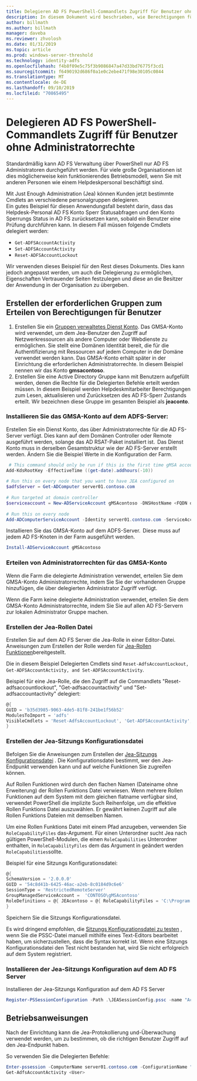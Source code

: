```yaml
---
title: Delegieren AD FS PowerShell-Commandlets Zugriff für Benutzer ohne Administratorrechte
description: In diesem Dokument wird beschrieben, wie Berechtigungen für AD FS PowerShell-cmdlts an nicht-Administratoren delegiert werden.
author: billmath
ms.author: billmath
manager: daveba
ms.reviewer: zhvolosh
ms.date: 01/31/2019
ms.topic: article
ms.prod: windows-server-threshold
ms.technology: identity-adfs
ms.openlocfilehash: f4b8f09e5c75f3b9086847a47d33bd76775f3cd1
ms.sourcegitcommit: f6490192d686f0a1e0c2ebe471f98e30105c0844
ms.translationtype: MT
ms.contentlocale: de-DE
ms.lasthandoff: 09/10/2019
ms.locfileid: "70865495"
---
```

# <a name="delegate-ad-fs-powershell-commandlet-access-to-non-admin-users"></a>Delegieren AD FS PowerShell-Commandlets Zugriff für Benutzer ohne Administratorrechte 
Standardmäßig kann AD FS Verwaltung über PowerShell nur AD FS Administratoren durchgeführt werden. Für viele große Organisationen ist dies möglicherweise kein funktionierendes Betriebsmodell, wenn Sie mit anderen Personen wie einem Helpdeskpersonal beschäftigt sind.  

Mit Just Enough Administration (Jea) können Kunden jetzt bestimmte Cmdlets an verschiedene personalgruppen delegieren.  
Ein gutes Beispiel für diesen Anwendungsfall besteht darin, dass das Helpdesk-Personal AD FS Konto Sperr Statusabfragen und den Konto Sperrungs Status in AD FS zurücksetzen kann, sobald ein Benutzer eine Prüfung durchführen kann. In diesem Fall müssen folgende Cmdlets delegiert werden: 
- `Get-ADFSAccountActivity`
- `Set-ADFSAccountActivity` 
- `Reset-ADFSAccountLockout` 

Wir verwenden dieses Beispiel für den Rest dieses Dokuments. Dies kann jedoch angepasst werden, um auch die Delegierung zu ermöglichen, Eigenschaften Vertrauender Seiten festzulegen und diese an die Besitzer der Anwendung in der Organisation zu übergeben.  


##  <a name="create-the-required-groups-necessary-to-grant-users-permissions"></a>Erstellen der erforderlichen Gruppen zum Erteilen von Berechtigungen für Benutzer 
1. Erstellen Sie ein [Gruppen verwaltetes Dienst Konto](https://docs.microsoft.com/windows-server/security/group-managed-service-accounts/group-managed-service-accounts-overview). Das GMSA-Konto wird verwendet, um dem Jea-Benutzer den Zugriff auf Netzwerkressourcen als andere Computer oder Webdienste zu ermöglichen. Sie stellt eine Domänen Identität bereit, die für die Authentifizierung mit Ressourcen auf jedem Computer in der Domäne verwendet werden kann. Das GMSA-Konto erhält später in der Einrichtung die erforderlichen Administratorrechte. In diesem Beispiel nennen wir das Konto **gmsacontoso**. 
2. Erstellen Sie eine Active Directory Gruppe kann mit Benutzern aufgefüllt werden, denen die Rechte für die Delegierten Befehle erteilt werden müssen. In diesem Beispiel werden Helpdeskmitarbeiter Berechtigungen zum Lesen, aktualisieren und Zurücksetzen des AD FS-Sperr Zustands erteilt. Wir bezeichnen diese Gruppe im gesamten Beispiel als **jeaconto**. 

### <a name="install-the-gmsa-account-on-the-adfs-server"></a>Installieren Sie das GMSA-Konto auf dem ADFS-Server: 
Erstellen Sie ein Dienst Konto, das über Administratorrechte für die AD FS-Server verfügt. Dies kann auf dem Domänen Controller oder Remote ausgeführt werden, solange das AD RSAT-Paket installiert ist.  Das Dienst Konto muss in derselben Gesamtstruktur wie der AD FS-Server erstellt werden. Ändern Sie die Beispiel Werte in die Konfiguration der Farm. 

```powershell
 # This command should only be run if this is the first time gMSA accounts are enabled in the forest 
Add-KdsRootKey -EffectiveTime ((get-date).addhours(-10))  
 
# Run this on every node that you want to have JEA configured on  
$adfsServer = Get-ADComputer server01.contoso.com  
 
# Run targeted at domain controller  
$serviceaccount = New-ADServiceAccount gMSAcontoso -DNSHostName <FQDN of the domain containing the KDS key> - PrincipalsAllowedToRetrieveManagedPassword $adfsServer –passthru 
 
# Run this on every node 
Add-ADComputerServiceAccount -Identity server01.contoso.com -ServiceAccount $ServiceAccount 
```

Installieren Sie das GMSA-Konto auf dem ADFS-Server.  Diese muss auf jedem AD FS-Knoten in der Farm ausgeführt werden. 
 
```powershell
Install-ADServiceAccount gMSAcontoso 
```

### <a name="grant-the-gmsa-account-admin-rights"></a>Erteilen von Administratorrechten für das GMSA-Konto 
Wenn die Farm die delegierte Administration verwendet, erteilen Sie dem GMSA-Konto Administratorrechte, indem Sie Sie der vorhandenen Gruppe hinzufügen, die über delegierten Administrator Zugriff verfügt.  
 
Wenn die Farm keine delegierte Administration verwendet, erteilen Sie dem GMSA-Konto Administratorrechte, indem Sie Sie auf allen AD FS-Servern zur lokalen Administrator Gruppe machen. 
 
 
### <a name="create-the-jea-role-file"></a>Erstellen der Jea-Rollen Datei 
 
Erstellen Sie auf dem AD FS Server die Jea-Rolle in einer Editor-Datei. Anweisungen zum Erstellen der Rolle werden für [Jea-Rollen Funktionen](https://docs.microsoft.com/powershell/jea/role-capabilities)bereitgestellt. 
 
Die in diesem Beispiel Delegierten Cmdlets sind `Reset-AdfsAccountLockout, Get-ADFSAccountActivity, and Set-ADFSAccountActivity`. 

Beispiel für eine Jea-Rolle, die den Zugriff auf die Commandlets "Reset-adfsaccountlockout", "Get-adfsaccountactivity" und "Set-adfsaccountactivity" delegiert:

```powershell
@{
GUID = 'b35d3985-9063-4de5-81f8-241be1f56b52'
ModulesToImport = 'adfs'
VisibleCmdlets = 'Reset-AdfsAccountLockout', 'Get-ADFSAccountActivity', 'Set-ADFSAccountActivity'
}
```


### <a name="create-the-jea-session-configuration-file"></a>Erstellen der Jea-Sitzungs Konfigurationsdatei 
Befolgen Sie die Anweisungen zum Erstellen der [Jea-Sitzungs Konfigurationsdatei](https://docs.microsoft.com/powershell/jea/session-configurations) . Die Konfigurationsdatei bestimmt, wer den Jea-Endpunkt verwenden kann und auf welche Funktionen Sie zugreifen können. 

Auf Rollen Funktionen wird durch den flachen Namen (Dateiname ohne Erweiterung) der Rollen Funktions Datei verwiesen. Wenn mehrere Rollen Funktionen auf dem System mit dem gleichen flatname verfügbar sind, verwendet PowerShell die implizite Such Reihenfolge, um die effektive Rollen Funktions Datei auszuwählen. Er gewährt keinen Zugriff auf alle Rollen Funktions Dateien mit demselben Namen. 

Um eine Rollen Funktions Datei mit einem Pfad anzugeben, verwenden Sie `RoleCapabilityFiles` das-Argument. Für einen Unterordner sucht Jea nach gültigen PowerShell-Modulen, die einen `RoleCapabilities` Unterordner enthalten, in `RoleCapabilityFiles` dem das Argument in geändert werden `RoleCapabilities`sollte. 

Beispiel für eine Sitzungs Konfigurationsdatei: 

```powershell
@{
SchemaVersion = '2.0.0.0'
GUID = '54c8d41b-6425-46ac-a2eb-8c0184d9c6e6'
SessionType = 'RestrictedRemoteServer'
GroupManagedServiceAccount =  'CONTOSO\gMSAcontoso'
RoleDefinitions = @{ JEAcontoso = @{ RoleCapabilityFiles = 'C:\Program Files\WindowsPowershell\Modules\AccountActivityJEA\RoleCapabilities\JEAAccountActivityResetRole.psrc' } }
}
```

Speichern Sie die Sitzungs Konfigurationsdatei. 
 
Es wird dringend empfohlen, die [Sitzungs Konfigurationsdatei zu testen](https://docs.microsoft.com/powershell/module/Microsoft.PowerShell.Core/Test-PSSessionConfigurationFile?view=powershell-5.1) , wenn Sie die PSSC-Datei manuell mithilfe eines Text-Editors bearbeitet haben, um sicherzustellen, dass die Syntax korrekt ist. Wenn eine Sitzungs Konfigurationsdatei den Test nicht bestanden hat, wird Sie nicht erfolgreich auf dem System registriert.  
 
### <a name="install-the-jea-session-configuration-on-the-ad-fs-server"></a>Installieren der Jea-Sitzungs Konfiguration auf dem AD FS Server 

Installieren der Jea-Sitzungs Konfiguration auf dem AD FS Server 
 
```powershell
Register-PSSessionConfiguration -Path .\JEASessionConfig.pssc -name "AccountActivityAdministration" -force
``` 
## <a name="operational-instructions"></a>Betriebsanweisungen 
Nach der Einrichtung kann die Jea-Protokollierung und-Überwachung verwendet werden, um zu bestimmen, ob die richtigen Benutzer Zugriff auf den Jea-Endpunkt haben. 

So verwenden Sie die Delegierten Befehle: 

```powershell
Enter-pssession -ComputerName server01.contoso.com -ConfigurationName "AccountActivityAdministration" -Credential <User Using JEA> 
Get-AdfsAccountActivity <User> 


```
